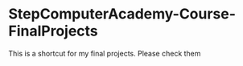 # StepComputerAcademy-Course-FinalProjects
 This is a shortcut for my final projects. Please check them
